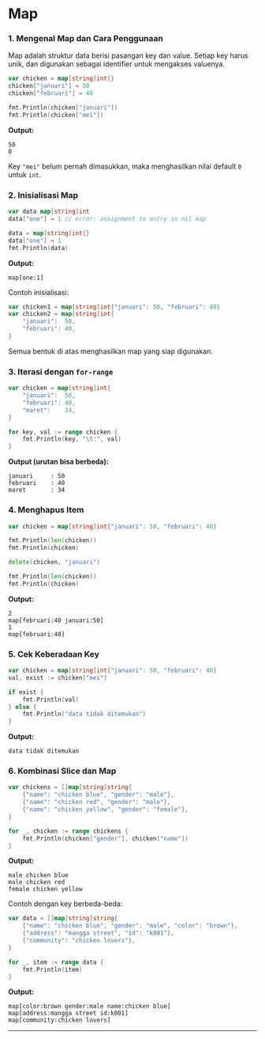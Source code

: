 # Map

### 1. Mengenal Map dan Cara Penggunaan

Map adalah struktur data berisi pasangan key dan value. Setiap key harus unik, dan digunakan sebagai identifier untuk mengakses valuenya.

```go
var chicken = map[string]int{}
chicken["januari"] = 50
chicken["februari"] = 40

fmt.Println(chicken["januari"])
fmt.Println(chicken["mei"])
```

**Output:**

```
50
0
```

Key `"mei"` belum pernah dimasukkan, maka menghasilkan nilai default `0` untuk `int`.

### 2. Inisialisasi Map

```go
var data map[string]int
data["one"] = 1 // error: assignment to entry in nil map

data = map[string]int{}
data["one"] = 1
fmt.Println(data)
```

**Output:**

```
map[one:1]
```

Contoh inisialisasi:

```go
var chicken1 = map[string]int{"januari": 50, "februari": 40}
var chicken2 = map[string]int{
	"januari":  50,
	"februari": 40,
}
```

Semua bentuk di atas menghasilkan map yang siap digunakan.

### 3. Iterasi dengan `for-range`

```go
var chicken = map[string]int{
	"januari":  50,
	"februari": 40,
	"maret":    34,
}

for key, val := range chicken {
	fmt.Println(key, "\t:", val)
}
```

**Output (urutan bisa berbeda):**

```
januari     : 50
februari    : 40
maret       : 34
```

### 4. Menghapus Item

```go
var chicken = map[string]int{"januari": 50, "februari": 40}

fmt.Println(len(chicken))
fmt.Println(chicken)

delete(chicken, "januari")

fmt.Println(len(chicken))
fmt.Println(chicken)
```

**Output:**

```
2
map[februari:40 januari:50]
1
map[februari:40]
```

### 5. Cek Keberadaan Key

```go
var chicken = map[string]int{"januari": 50, "februari": 40}
val, exist := chicken["mei"]

if exist {
	fmt.Println(val)
} else {
	fmt.Println("data tidak ditemukan")
}
```

**Output:**

```
data tidak ditemukan
```

### 6. Kombinasi Slice dan Map

```go
var chickens = []map[string]string{
	{"name": "chicken blue", "gender": "male"},
	{"name": "chicken red", "gender": "male"},
	{"name": "chicken yellow", "gender": "female"},
}

for _, chicken := range chickens {
	fmt.Println(chicken["gender"], chicken["name"])
}
```

**Output:**

```
male chicken blue
male chicken red
female chicken yellow
```

Contoh dengan key berbeda-beda:

```go
var data = []map[string]string{
	{"name": "chicken blue", "gender": "male", "color": "brown"},
	{"address": "mangga street", "id": "k001"},
	{"community": "chicken lovers"},
}

for _, item := range data {
	fmt.Println(item)
}
```

**Output:**

```
map[color:brown gender:male name:chicken blue]
map[address:mangga street id:k001]
map[community:chicken lovers]
```

***
